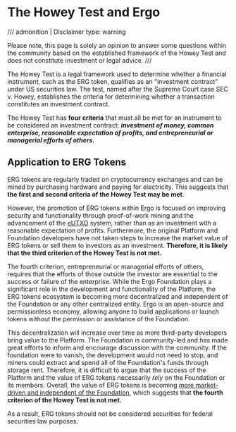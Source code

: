 # The Howey Test and Ergo

/// admonition | Disclaimer
    type: warning

Please note, this page is solely an opinion to answer some questions within the community based on the established framework of the Howey Test and does not constitute investment or legal advice.
///

The Howey Test is a legal framework used to determine whether a financial instrument, such as the ERG token, qualifies as an "investment contract" under US securities law. The test, named after the Supreme Court case SEC v. Howey, establishes the criteria for determining whether a transaction constitutes an investment contract.

The Howey Test has **four criteria** that must all be met for an instrument to be considered an investment contract: ***investment of money, common enterprise, reasonable expectation of profits, and entrepreneurial or managerial efforts of others.***

## Application to ERG Tokens

ERG tokens are regularly traded on cryptocurrency exchanges and can be mined by purchasing hardware and paying for electricity. This suggests that **the first and second criteria of the Howey Test may be met**.

However, the promotion of ERG tokens within Ergo is focused on improving security and functionality through proof-of-work mining and the advancement of the [eUTXO](eutxo.md) system, rather than as an investment with a reasonable expectation of profits. Furthermore, the original Platform and Foundation developers have not taken steps to increase the market value of ERG tokens or sell them to investors as an investment. **Therefore, it is likely that the third criterion of the Howey Test is not met.**

The fourth criterion, entrepreneurial or managerial efforts of others, requires that the efforts of those outside the investor are essential to the success or failure of the enterprise. While the Ergo Foundation plays a significant role in the development and functionality of the Platform, the ERG tokens ecosystem is becoming more decentralized and independent of the Foundation or any other centralized entity. Ergo is an open-source and permissionless economy, allowing anyone to build applications or launch tokens without the permission or assistance of the Foundation.

This decentralization will increase over time as more third-party developers bring value to the Platform. The Foundation is community-led and has made great efforts to inform and encourage discussion with the community. If the foundation were to vanish, the development would not need to stop, and miners could extract and spend all of the Foundation's funds through storage rent. Therefore, it is difficult to argue that the success of the Platform and the value of ERG tokens necessarily *rely* on the Foundation or its members. Overall, the value of ERG tokens is becoming [more market-driven and independent of the Foundation](ergo-foundation-2022.md), which suggests that **the fourth criterion of the Howey Test is not met.**

As a result, ERG tokens should not be considered securities for federal securities law purposes.
